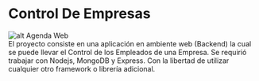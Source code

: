 # Control De Empresas
![alt Agenda Web](https://github.com/eramirez2017503/ControlDeEmpresas/blob/main/Description/3.png)<br/>
El proyecto consiste en una aplicación en ambiente web (Backend) la cual se puede llevar el Control de los Empleados de una Empresa. Se requirió trabajar con Nodejs, MongoDB y Express. Con la libertad de utilizar cualquier otro framework o librería adicional.
